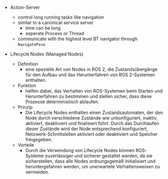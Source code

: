 - Action-Server
	- control long running tasks like navigation 
	- similar to a canonical service server 
		- time can be long
		- seperate Process or Thread 
	- communicate with the highest level BT navigator through `NavigatePose` 

- Lifecycle Nodes (Managed Nodes)
	- Definition 
		- eine spezielle Art von Nodes in ROS 2, die Zustandsübergänge für den Aufbau und das Herunterfahren von ROS 2-Systemen enthalten. 
	- Funktion 
		- helfen dabei, das Verhalten von ROS-Systemen beim Starten und Herunterfahren zu bestimmen und stellen sicher, dass diese Prozesse deterministisch ablaufen.
	- Prinzip 
		- Die Lifecycle Nodes enthalten einen Zustandsautomaten, der den Node durch verschiedene Zustände wie unkonfiguriert, inaktiv, aktiviert, deaktiviert und finalisiert führt. Durch das Durchlaufen dieser Zustände wird der Node entsprechend konfiguriert, Netzwerk-Schnittstellen aktiviert oder deaktiviert und Speicher freigegeben.
	- Vorteile 
		- Durch die Verwendung von Lifecycle Nodes können ROS-Systeme zuverlässiger und sicherer gestaltet werden, da sie sicherstellen, dass alle Nodes ordnungsgemäß initialisiert und heruntergefahren werden, um unerwartete Verhaltensweisen zu vermeiden.